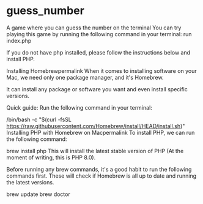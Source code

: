 # guess_number
A game where you can guess the number on the terminal
You can try playing this game by running the following command in your terminal:
run index.php

If you do not have php installed, please follow the instructions below and install PHP.

Installing Homebrewpermalink
When it comes to installing software on your Mac, we need only one package manager, and it's Homebrew.

It can install any package or software you want and even install specific versions.

Quick guide: Run the following command in your terminal:

/bin/bash -c "$(curl -fsSL <https://raw.githubusercontent.com/Homebrew/install/HEAD/install.sh>)"
Installing PHP with Homebrew on Macpermalink
To install PHP, we can run the following command:

brew install php
This will install the latest stable version of PHP (At the moment of writing, this is PHP 8.0).

Before running any brew commands, it's a good habit to run the following commands first. These will check if Homebrew is all up to date and running the latest versions.

brew update
brew doctor
